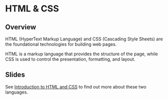 # HTML & CSS

## Overview

HTML (HyperText Markup Language) and CSS (Cascading Style Sheets) are the foundational technologies for building web pages.

HTML is a markup language that provides the structure of the page, while CSS is used to control the presentation, formatting, and layout.

## Slides

See [Introduction to HTML and CSS](https://docs.google.com/presentation/d/e/2PACX-1vRsRuQHKrnww0mOBF5iqUyisAyCHje9WYV4XRVzSlntk4wqeaUOB8OwO3Ajy9BPKhe-kS6UNoAwcH8e/pub?start=false&loop=false&delayms=60000) to find out more about these two languages.
